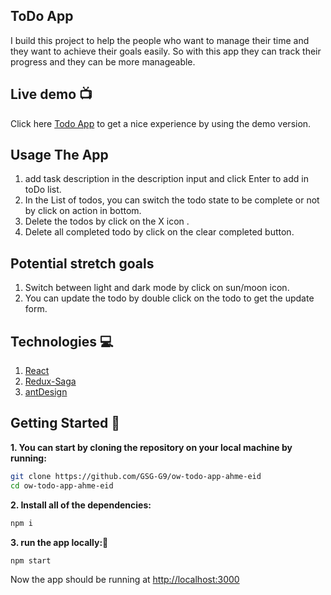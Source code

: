 ## ToDo App

I build this project to help the people who want to manage their time and they want to achieve their goals easily. So with this app they can track their progress and they can be more manageable.

## Live demo :tv:

Click here [Todo App](https://608aa30665a3bd2875c9f417--quirky-babbage-44556a.netlify.app/) to get a nice experience by using the demo version.

## Usage The App

1.  add task description in the description input and click Enter to add in toDo list.
2.  In the List of todos, you can switch the todo state to be complete or not by click on action in bottom.
3.  Delete the todos by click on the X icon .
4.  Delete all completed todo by click on the clear completed button.

## Potential stretch goals

1.  Switch between light and dark mode by click on sun/moon icon.
2.  You can update the todo by double click on the todo to get the update form.

## Technologies :computer:

1.  [React](https://reactjs.org/)
2.  [Redux-Saga](https://redux-saga.js.org/)
3.  [antDesign](https://ant.design/)

## Getting Started 📣

**1. You can start by cloning the repository on your local machine by running:**

```sh
git clone https://github.com/GSG-G9/ow-todo-app-ahme-eid
cd ow-todo-app-ahme-eid
```

**2. Install all of the dependencies:**

```sh
npm i
```

**3. run the app locally:🔌**

```sh
npm start
```

Now the app should be running at [http://localhost:3000](http://localhost:3000)

